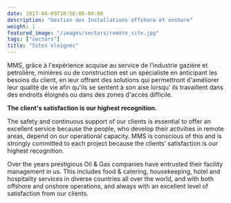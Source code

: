 ```yaml
---
date: 2017-04-09T10:58:08-04:00
description: "Gestion des Installations offshore et onshore"
weight: 1
featured_image: "/images/sectors/remote_site.jpg"
tags: ["sectors"]
title: "Sites eloignés"
---
```


MMS, grâce à l'expérience acquise au service de l’industrie gazière et pétrolière, minières ou de construction est un spécialiste en anticipant les besoins du client, en leur offrant des solutions qui permettront d'améliorer leur qualité de vie afin qu'ils se sentent à son aise lorsqu’ ils travaillent dans des endroits éloignés ou dans des zones d'accès difficile.

**The client's satisfaction is our highest recognition.**

The safety and continuous support of our clients is essential to offer an excellent service because the people, who develop their activities in remote areas, depend on our operational capacity. MMS is conscious of this and is strongly committed to each project because the clients’ satisfaction is our highest recognition.


Over the years prestigious Oil & Gas companies have entrusted their facility management in us. This includes food & catering, housekeeping, hotel and hospitality services in diverse countries all over the world, and with both offshore and onshore operations, and always with an excellent level of satisfaction from our clients.

